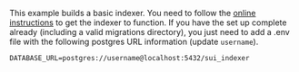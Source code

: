 This example builds a basic indexer. You need to follow the [online instructions](https://docs.sui.io/guides/developer/advanced/custom-indexer2) to get the indexer to function. If you have the set up complete already (including a valid migrations directory), you just need to add a .env file with the following postgres URL information (update `username`).

```
DATABASE_URL=postgres://username@localhost:5432/sui_indexer
```
